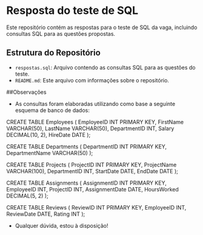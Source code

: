 # Resposta do teste de SQL

Este repositório contém as respostas para o teste de SQL da vaga, incluindo consultas SQL para as questões propostas.

## Estrutura do Repositório
- `respostas.sql`: Arquivo contendo as consultas SQL para as questões do teste.
- `README.md`: Este arquivo com informações sobre o repositório.

##Observações
- As consultas foram elaboradas utilizando como base a seguinte esquema de banco de dados:

CREATE TABLE Employees (
    EmployeeID INT PRIMARY KEY,
    FirstName VARCHAR(50),
    LastName VARCHAR(50),
    DepartmentID INT,
    Salary DECIMAL(10, 2),
    HireDate DATE
);

CREATE TABLE Departments (
    DepartmentID INT PRIMARY KEY,
    DepartmentName VARCHAR(50)
);

CREATE TABLE Projects (
    ProjectID INT PRIMARY KEY,
    ProjectName VARCHAR(100),
    DepartmentID INT,
    StartDate DATE,
    EndDate DATE
);

CREATE TABLE Assignments (
    AssignmentID INT PRIMARY KEY,
    EmployeeID INT,
    ProjectID INT,
    AssignmentDate DATE,
    HoursWorked DECIMAL(5, 2)
);

CREATE TABLE Reviews (
    ReviewID INT PRIMARY KEY,
    EmployeeID INT,
    ReviewDate DATE,
    Rating INT
);


- Qualquer dúvida, estou à disposição!
